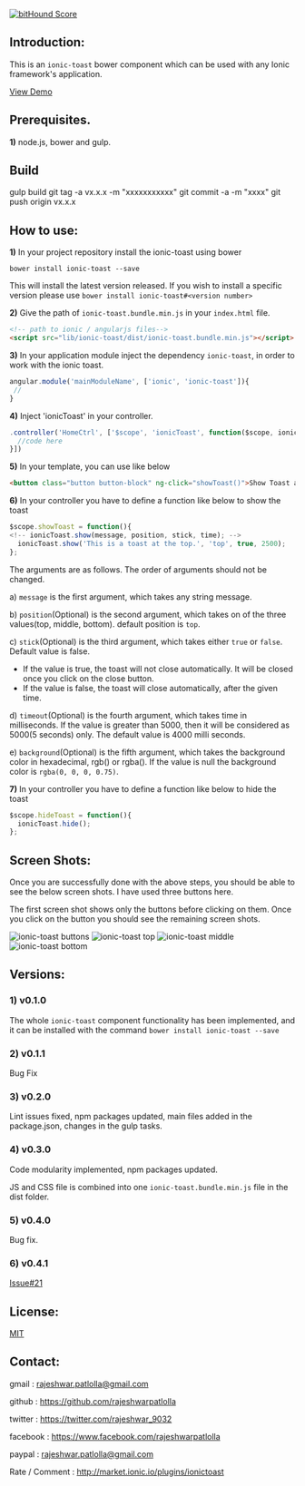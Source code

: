 [![bitHound Score](https://www.bithound.io/github/rajeshwarpatlolla/ionic-toast/badges/score.svg)](https://www.bithound.io/github/rajeshwarpatlolla/ionic-toast)

## Introduction:

This is an `ionic-toast` bower component which can be used with any Ionic framework's application.

[View Demo](http://rajeshwarpatlolla.github.io/ionic-toast-demo/demo/ "Demo")


## Prerequisites.

**1)** node.js, bower and gulp.

## Build

gulp build
git tag -a vx.x.x -m "xxxxxxxxxxx"
git commit -a -m "xxxx"
git push origin vx.x.x


## How to use:

**1)** In your project repository install the ionic-toast using bower

    bower install ionic-toast --save

This will install the latest version released. If you wish to install a specific version please use `bower install ionic-toast#<version number>`

**2)** Give the path of `ionic-toast.bundle.min.js` in your `index.html` file.

````html
<!-- path to ionic / angularjs files-->
<script src="lib/ionic-toast/dist/ionic-toast.bundle.min.js"></script>
````

**3)** In your application module inject the dependency `ionic-toast`, in order to work with the ionic toast.

````javascript
angular.module('mainModuleName', ['ionic', 'ionic-toast']){
 //
}
````

**4)** Inject 'ionicToast' in your controller.

````javascript
.controller('HomeCtrl', ['$scope', 'ionicToast', function($scope, ionicToast) {
  //code here
}])
````

**5)** In your template, you can use like below

````html
<button class="button button-block" ng-click="showToast()">Show Toast at top with close</button>
````

**6)** In your controller you have to define a function like below to show the toast

````javascript
$scope.showToast = function(){
<!-- ionicToast.show(message, position, stick, time); -->
  ionicToast.show('This is a toast at the top.', 'top', true, 2500);
};
````

The arguments are as follows. The order of arguments should not be changed.

a) `message` is the first argument, which takes any string message.

b) `position`(Optional) is the second argument, which takes on of the three values(top, middle, bottom). default position is `top`.

c) `stick`(Optional) is the third argument, which takes either `true` or `false`. Default value is false.
- If the value is true, the toast will not close automatically. It will be closed once you click on the close button.
- If the value is false, the toast will close automatically, after the given time.

d) `timeout`(Optional) is the fourth argument, which takes time in milliseconds. If the value is greater than 5000, then it will be considered as 5000(5 seconds) only. The default value is 4000 milli seconds.

e) `background`(Optional) is the fifth argument, which takes the background color in hexadecimal, rgb() or rgba(). If the value is null the background color is `rgba(0, 0, 0, 0.75)`.

**7)** In your controller you have to define a function like below to hide the toast

````javascript
$scope.hideToast = function(){
  ionicToast.hide();
};
````


## Screen Shots:

Once you are successfully done with the above steps, you should be able to see the below screen shots.
I have used three buttons here.

The first screen shot shows only the buttons before clicking on them.
Once you click on the button you should see the remaining screen shots.

![ionic-toast buttons](https://lh3.googleusercontent.com/Fc4fUe9_k6DktTMoNrpih_z5sSNoZs9XHuiyn4AcClw=w320-h568-no "ionic-toast buttons")
![ionic-toast top](https://lh3.googleusercontent.com/VDO5p9Z9KH6tC7zpTTk6mbkchKKBA4VYWpZuqLp9Jzc=w320-h568-no "ionic-toast top")
![ionic-toast middle](https://lh3.googleusercontent.com/J7n3YRhRx68hIQmKLRJEKq6QfkxkAD7y_Jqc9eFDOtk=w320-h568-no "ionic-toast middle")
![ionic-toast bottom](https://lh3.googleusercontent.com/MQyAFN9S8d8Pd05XALFcuhPiY_LNlKEIS9yWh-WKTh0=w320-h568-no "ionic-toast bottom")

## Versions:

### 1) v0.1.0
The whole `ionic-toast` component functionality has been implemented, and it can be installed with the command `bower install ionic-toast --save`

### 2) v0.1.1
Bug Fix

### 3) v0.2.0
Lint issues fixed, npm packages updated, main files added in the package.json, changes in the gulp tasks.

### 4) v0.3.0
Code modularity implemented, npm packages updated.

JS and CSS file is combined into one `ionic-toast.bundle.min.js` file in the dist folder.

### 5) v0.4.0
Bug fix.

### 6) v0.4.1
[Issue#21](https://github.com/rajeshwarpatlolla/ionic-toast/issues/21)


## License:
[MIT](https://github.com/rajeshwarpatlolla/ionic-toast/blob/master/LICENSE.md "MIT")

## Contact:
gmail : rajeshwar.patlolla@gmail.com

github : https://github.com/rajeshwarpatlolla

twitter : https://twitter.com/rajeshwar_9032

facebook : https://www.facebook.com/rajeshwarpatlolla

paypal : rajeshwar.patlolla@gmail.com

Rate / Comment : http://market.ionic.io/plugins/ionictoast

